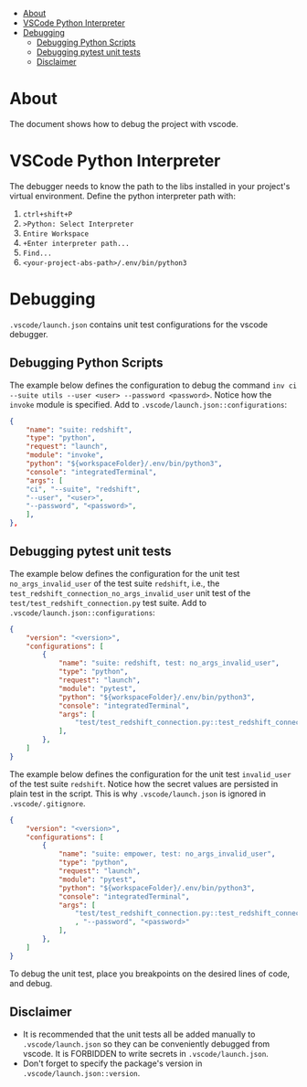 - [About](#about)
- [VSCode Python Interpreter](#vscode-python-interpreter)
- [Debugging](#debugging)
  - [Debugging Python Scripts](#debugging-python-scripts)
  - [Debugging pytest unit tests](#debugging-pytest-unit-tests)
  - [Disclaimer](#disclaimer)

# About

The document shows how to debug the project with vscode.

# VSCode Python Interpreter

The debugger needs to know the path to the libs installed in your project's virtual environment. Define the python interpreter path with:

1. `ctrl+shift+P`
1. `>Python: Select Interpreter`
1. `Entire Workspace`
1. `+Enter interpreter path...`
1. `Find...`
1. `<your-project-abs-path>/.env/bin/python3`

# Debugging

`.vscode/launch.json` contains unit test configurations for the vscode debugger.

## Debugging Python Scripts

The example below defines the configuration to debug the command `inv ci --suite utils --user <user> --password <password>`. Notice how the `invoke` module is specified. Add to `.vscode/launch.json::configurations`:

```json
{
    "name": "suite: redshift",
    "type": "python",
    "request": "launch",
    "module": "invoke",
    "python": "${workspaceFolder}/.env/bin/python3",
    "console": "integratedTerminal",
    "args": [
    "ci", "--suite", "redshift",
    "--user", "<user>",
    "--password", "<password>",
    ],
},
```


## Debugging pytest unit tests

 The example below defines the configuration for the unit test `no_args_invalid_user` of the test suite `redshift`, i.e., the `test_redshift_connection_no_args_invalid_user` unit test of the `test/test_redshift_connection.py` test suite. Add to `.vscode/launch.json::configurations`:

```json
{
    "version": "<version>",
    "configurations": [
        {
            "name": "suite: redshift, test: no_args_invalid_user",
            "type": "python",
            "request": "launch",
            "module": "pytest",
            "python": "${workspaceFolder}/.env/bin/python3",
            "console": "integratedTerminal",
            "args": [
                "test/test_redshift_connection.py::test_redshift_connection_no_args_invalid_user", "-s"
            ],
        },
    ]
}
```

 The example below defines the configuration for the unit test `invalid_user` of the test suite `redshift`. Notice how the secret values are persisted in plain test in the script. This is why `.vscode/launch.json` is ignored in `.vscode/.gitignore`.

```json
{
    "version": "<version>",
    "configurations": [
        {
            "name": "suite: empower, test: no_args_invalid_user",
            "type": "python",
            "request": "launch",
            "module": "pytest",
            "python": "${workspaceFolder}/.env/bin/python3",
            "console": "integratedTerminal",
            "args": [
                "test/test_redshift_connection.py::test_redshift_connection_no_args_invalid_user", "--user", "<user>"
                , "--password", "<password>"
            ],
        },
    ]
}
```

To debug the unit test, place you breakpoints on the desired lines of code, and debug.

## Disclaimer

+ It is recommended that the unit tests all be added manually to `.vscode/launch.json` so they can be conveniently debugged from vscode. It is FORBIDDEN to write secrets in  `.vscode/launch.json`.
+ Don't forget to specify the package's version in `.vscode/launch.json::version`.
